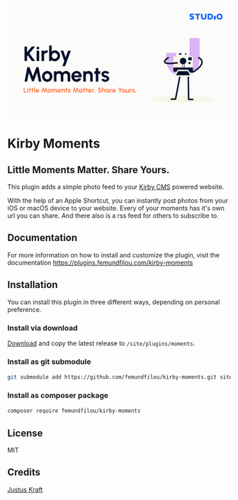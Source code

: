 ![Kirby Moments](kirby-moments.png)
# Kirby Moments
## Little Moments Matter. Share Yours.

This plugin adds a simple photo feed to your [Kirby CMS](https://getkirby.com) powered website. 

With the help of an Apple Shortcut, you can instantly post photos from your iOS or macOS device to your website. Every of your moments has it's own url you can share. And there also is a rss feed for others to subscribe to.

## Documentation

For more information on how to install and customize the plugin, visit the documentation <https://plugins.femundfilou.com/kirby-moments>

## Installation
You can install this plugin in three different ways, depending on personal preference.

### Install via download

[Download](https://github.com/femundfilou/kirby-moments/releases/latest) and copy the latest release to `/site/plugins/moments`.

### Install as git submodule

```sh
git submodule add https://github.com/femundfilou/kirby-moments.git site/plugins/moments
```

### Install as composer package

```sh
composer require femundfilou/kirby-moments
```

## License

MIT

## Credits

[Justus Kraft](https://github.com/jukra00)
